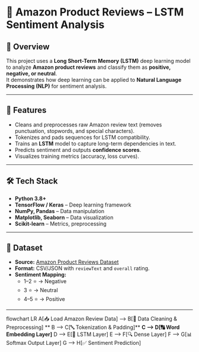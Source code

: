 # 🛒 Amazon Product Reviews – LSTM Sentiment Analysis  

## 📌 Overview  
This project uses a **Long Short-Term Memory (LSTM)** deep learning model to analyze **Amazon product reviews** and classify them as **positive, negative, or neutral**.  
It demonstrates how deep learning can be applied to **Natural Language Processing (NLP)** for sentiment analysis.  

---

## 🚀 Features  
- Cleans and preprocesses raw Amazon review text (removes punctuation, stopwords, and special characters).  
- Tokenizes and pads sequences for LSTM compatibility.  
- Trains an **LSTM** model to capture long-term dependencies in text.  
- Predicts sentiment and outputs **confidence scores**.  
- Visualizes training metrics (accuracy, loss curves).  

---

## 🛠 Tech Stack  
- **Python 3.8+**  
- **TensorFlow / Keras** – Deep learning framework  
- **NumPy, Pandas** – Data manipulation  
- **Matplotlib, Seaborn** – Data visualization  
- **Scikit-learn** – Metrics, preprocessing  

---

## 📂 Dataset  
- **Source:** [Amazon Product Reviews Dataset](https://nijianmo.github.io/amazon/index.html)  
- **Format:** CSV/JSON with `reviewText` and `overall` rating.  
- **Sentiment Mapping:**  
  - 1–2 ⭐ → Negative  
  - 3 ⭐ → Neutral  
  - 4–5 ⭐ → Positive  

---
flowchart LR
    A[📥 Load Amazon Review Data] --> B[🧹 Data Cleaning & Preprocessing]
   ** B --> C[🔤 Tokenization & Padding]**
    **C --> D[🔠 Word Embedding Layer]**
    D --> E[🧠 LSTM Layer]
    E --> F[🔍 Dense Layer]
    F --> G[📊 Softmax Output Layer]
    G --> H[✅ Sentiment Prediction]

